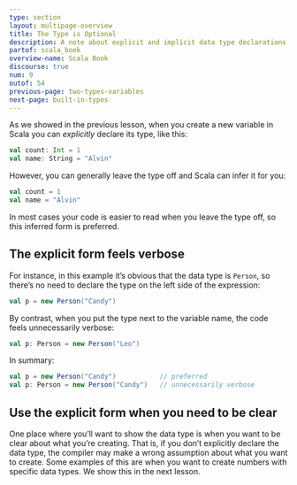 ```yaml
---
type: section
layout: multipage-overview
title: The Type is Optional
description: A note about explicit and implicit data type declarations in Scala.
partof: scala_book
overview-name: Scala Book
discourse: true
num: 9
outof: 54
previous-page: two-types-variables
next-page: built-in-types
---
```



As we showed in the previous lesson, when you create a new variable in Scala you can *explicitly* declare its type, like this:

```scala
val count: Int = 1
val name: String = "Alvin"
```

However, you can generally leave the type off and Scala can infer it for you:

```scala
val count = 1
val name = "Alvin"
```

In most cases your code is easier to read when you leave the type off, so this inferred form is preferred.



## The explicit form feels verbose

For instance, in this example it’s obvious that the data type is `Person`, so there’s no need to declare the type on the left side of the expression:

```scala
val p = new Person("Candy")
```

By contrast, when you put the type next to the variable name, the code feels unnecessarily verbose:

```scala
val p: Person = new Person("Leo")
```

In summary:

```scala
val p = new Person("Candy")           // preferred
val p: Person = new Person("Candy")   // unnecessarily verbose
```


## Use the explicit form when you need to be clear

One place where you’ll want to show the data type is when you want to be clear about what you’re creating. That is, if you don’t explicitly declare the data type, the compiler may make a wrong assumption about what you want to create. Some examples of this are when you want to create numbers with specific data types. We show this in the next lesson.










